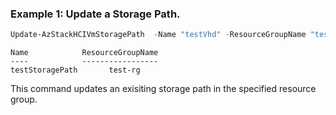 ### Example 1: Update a Storage Path.
```powershell
Update-AzStackHCIVmStoragePath  -Name "testVhd" -ResourceGroupName "test-rg" -Tag @{"tagname" = "tagvalue"}
```

```output
Name            ResourceGroupName
----            -----------------
testStoragePath       test-rg
```

This command updates an exisiting storage path in the specified resource group.

